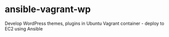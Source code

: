ansible-vagrant-wp
==================

Develop WordPress themes, plugins in Ubuntu Vagrant container - deploy to EC2 using Ansible
